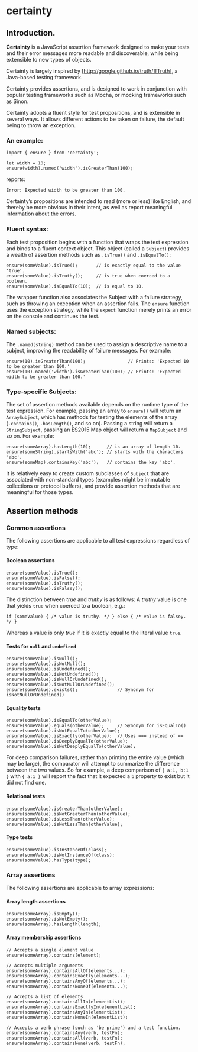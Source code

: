 # certainty

## Introduction.

**Certainty** is a JavaScript assertion framework designed to make your tests and their error
messages more readable and discoverable, while being extensible to new types of objects.

Certainty is largely inspired by [http://google.github.io/truth/][Truth], a Java-based testing
framework.

Certainty provides assertions, and is designed to work in conjunction with popular testing
frameworks such as Mocha, or mocking frameworks such as Sinon.

Certainty adopts a fluent style for test propositions, and is extensible in several ways. It
allows different actions to be taken on failure, the default being to throw an exception.

### An example:

```
import { ensure } from 'certainty';

let width = 10;
ensure(width).named('width').isGreaterThan(100);
```

reports:

```
Error: Expected width to be greater than 100.
```

Certainty’s propositions are intended to read (more or less) like English, and thereby be more
obvious in their intent, as well as report meaningful information about the errors.

### Fluent syntax:

Each test proposition begins with a function that wraps the test expression and binds to a fluent
context object. This object (called a `Subject`) provides a wealth of assertion methods such
as `.isTrue()` and `.isEqualTo()`:

```
ensure(someValue).isTrue();       // is exactly equal to the value 'true'.
ensure(someValue).isTruthy();     // is true when coerced to a boolean.
ensure(someValue).isEqualTo(10);  // is equal to 10.
```

The wrapper function also associates the Subject with a failure strategy, such as throwing an
exception when an assertion fails. The `ensure` function uses the exception strategy, while the
`expect` function merely prints an error on the console and continues the test.

### Named subjects:

The `.named(string)` method can be used to assign a descriptive name to a subject, improving the
readability of failure messages. For example:

```
ensure(10).isGreaterThan(100);                // Prints: 'Expected 10 to be greater than 100.'
ensure(10).named('width').isGreaterThan(100); // Prints: 'Expected width to be greater than 100.'
```

### Type-specific Subjects:

The set of assertion methods available depends on the runtime type of the test expression. For
example, passing an array to `ensure()` will return an `ArraySubject`, which has methods for testing
the elements of the array (`.contains()`, `.hasLength()`, and so on). Passing a string will return
a `StringSubject`, passing an ES2015 Map object will return a `MapSubject` and so on. For example:

```
ensure(someArray).hasLength(10);      // is an array of length 10.
ensure(someString).startsWith('abc'); // starts with the characters 'abc'.
ensure(someMap).containsKey('abc');   // contains the key 'abc'.
```

It is relatively easy to create custom subclasses of `Subject` that are associated with non-standard
types (examples might be immutable collections or protocol buffers), and provide assertion methods
that are meaningful for those types.

## Assertion methods

### Common assertions

The following assertions are applicable to all test expressions regardless of type:

#### Boolean assertions

```
ensure(someValue).isTrue();
ensure(someValue).isFalse();
ensure(someValue).isTruthy();
ensure(someValue).isFalsey();
```
The distinction between *true* and *truthy* is as follows: A *truthy* value is one that yields
`true` when coerced to a boolean, e.g.:

```
if (someValue) { /* value is truthy. */ } else { /* value is falsey. */ }
```

Whereas a value is only *true* if it is exactly equal to the literal value `true`.

#### Tests for `null` and `undefined`

```
ensure(someValue).isNull();
ensure(someValue).isNotNull();
ensure(someValue).isUndefined();
ensure(someValue).isNotUndefined();
ensure(someValue).isNullOrUndefined();
ensure(someValue).isNotNullOrUndefined();
ensure(someValue).exists();               // Synonym for isNotNullOrUndefined()
```

#### Equality tests
```
ensure(someValue).isEqualTo(otherValue);
ensure(someValue).equals(otherValue);     // Synonym for isEqualTo()
ensure(someValue).isNotEqualTo(otherValue);
ensure(someValue).isExactly(otherValue);  // Uses === instead of ==
ensure(someValue).isDeeplyEqualTo(otherValue);
ensure(someValue).isNotDeeplyEqualTo(otherValue);
```

For deep comparison failures, rather than printing the entire value (which may be large), the
comparator will attempt to summarize the difference between the two values. So for example, a
deep comparison of `{ a:1, b:1 }` with `{ a:1 }` will report the fact that it expected a `b`
property to exist but it did not find one.

#### Relational tests
```
ensure(someValue).isGreaterThan(otherValue);
ensure(someValue).isNotGreaterThan(otherValue);
ensure(someValue).isLessThan(otherValue);
ensure(someValue).isNotLessThan(otherValue);
```
#### Type tests
```
ensure(someValue).isInstanceOf(class);
ensure(someValue).isNotInstanceOf(class);
ensure(someValue).hasType(type);

```

### Array assertions

The following assertions are applicable to array expressions:

#### Array length assertions

```
ensure(someArray).isEmpty();
ensure(someArray).isNotEmpty();
ensure(someArray).hasLength(length);
```

#### Array membership assertions

```
// Accepts a single element value
ensure(someArray).contains(element);

// Accepts multiple arguments
ensure(someArray).containsAllOf(elements...);
ensure(someArray).containsExactly(elements...);
ensure(someArray).containsAnyOf(elements...);
ensure(someArray).containsNoneOf(elements...);

// Accepts a list of elements
ensure(someArray).containsAllIn(elementList);
ensure(someArray).containsExactlyIn(elementList);
ensure(someArray).containsAnyIn(elementList);
ensure(someArray).containsNoneIn(elementList);

// Accepts a verb phrase (such as 'be prime') and a test function.
ensure(someArray).containsAny(verb, testFn);
ensure(someArray).containsAll(verb, testFn);
ensure(someArray).containsNone(verb, testFn);

```
